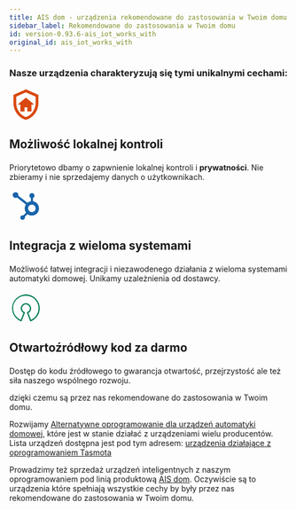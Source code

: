 ```yaml
---
title: AIS dom - urządzenia rekomendowane do zastosowania w Twoim domu
sidebar_label: Rekomendowane do zastosowania w Twoim domu
id: version-0.93.6-ais_iot_works_with
original_id: ais_iot_works_with
---
```


### Nasze urządzenia charakteryzują się tymi unikalnymi cechami:

<div class="gridBlock">
<div class="blockElement alignCenter imageAlignTop threeByGridBlock">
<div class="blockImage"><svg style="width:60px;height:60px" viewBox="0 0 24 24">
    <path fill="#d9480f" d="M21,11C21,16.55 17.16,21.74 12,23C6.84,21.74 3,16.55 3,11V5L12,1L21,5V11M12,21C15.75,20 19,15.54 19,11.22V6.3L12,3.18L5,6.3V11.22C5,15.54 8.25,20 12,21M11,14H13V17H16V12H18L12,7L6,12H8V17H11V14" />
</svg>
</svg></div>
<div class="blockContent"><h2><div><span><p>Możliwość lokalnej kontroli</p></span></div></h2>
<div><span><p>Priorytetowo dbamy o zapwnienie lokalnej kontroli i <b>prywatności</b>. Nie zbieramy i nie sprzedajemy danych o użytkownikach.</p>
</span></div></div></div>
<div class="blockElement alignCenter imageAlignTop threeByGridBlock">
<div class="blockImage"><svg style="width:60px;height:60px" viewBox="0 0 24 24">
    <path fill="#1864ab" d="M17.1,8.6V6.2C17.7,5.9 18.2,5.3 18.2,4.6V4.5C18.2,3.5 17.4,2.7 16.4,2.7H16.3C15.3,2.7 14.5,3.5 14.5,4.5V4.6C14.5,5.3 14.9,5.9 15.6,6.2V8.6C14.7,8.7 13.8,9.1 13.1,9.7L6.5,4.6C6.8,3.5 6.1,2.3 5,2.1C3.9,1.9 2.8,2.4 2.5,3.5C2.2,4.6 2.9,5.8 4,6.1C4.5,6.2 5.1,6.2 5.6,5.9L12,10.9C10.8,12.7 10.8,15 12.1,16.8L10.1,18.8C9.9,18.8 9.8,18.7 9.6,18.7C8.7,18.7 7.9,19.5 7.9,20.4C7.9,21.3 8.7,22 9.6,22C10.5,22 11.3,21.2 11.3,20.3V20.3C11.3,20.1 11.3,20 11.2,19.8L13.1,17.9C15.4,19.6 18.7,19.2 20.4,16.9C22.1,14.6 21.7,11.3 19.4,9.6C18.8,9.1 18,8.7 17.1,8.6M16.3,16.4C14.8,16.4 13.6,15.2 13.6,13.7C13.6,12.2 14.8,11 16.3,11C17.8,11 19,12.2 19,13.7C19,15.2 17.8,16.4 16.3,16.4" />
</svg></div>
<div class="blockContent"><h2><div><span><p>Integracja z wieloma systemami</p></span></div></h2>
<div><span><p>Możliwość łatwej integracji i niezawodenego działania z wieloma systemami automatyki domowej. Unikamy uzależnienia od dostawcy.</p>
</span></div></div></div>

<div class="blockElement alignCenter imageAlignTop threeByGridBlock">
<div class="blockImage"><svg style="width:60px;height:60px" viewBox="0 0 24 24">
    <path fill="#087f5b" d="M15.41,22C15.35,22 15.28,22 15.22,22C15.1,21.95 15,21.85 14.96,21.73L12.74,15.93C12.65,15.69 12.77,15.42 13,15.32C13.71,15.06 14.28,14.5 14.58,13.83C15.22,12.4 14.58,10.73 13.15,10.09C11.72,9.45 10.05,10.09 9.41,11.5C9.11,12.21 9.09,13 9.36,13.69C9.66,14.43 10.25,15 11,15.28C11.24,15.37 11.37,15.64 11.28,15.89L9,21.69C8.96,21.81 8.87,21.91 8.75,21.96C8.63,22 8.5,22 8.39,21.96C3.24,19.97 0.67,14.18 2.66,9.03C4.65,3.88 10.44,1.31 15.59,3.3C18.06,4.26 20.05,6.15 21.13,8.57C22.22,11 22.29,13.75 21.33,16.22C20.32,18.88 18.23,21 15.58,22C15.5,22 15.47,22 15.41,22M12,3.59C7.03,3.46 2.9,7.39 2.77,12.36C2.68,16.08 4.88,19.47 8.32,20.9L10.21,16C8.38,15 7.69,12.72 8.68,10.89C9.67,9.06 11.96,8.38 13.79,9.36C15.62,10.35 16.31,12.64 15.32,14.47C14.97,15.12 14.44,15.65 13.79,16L15.68,20.93C17.86,19.95 19.57,18.16 20.44,15.93C22.28,11.31 20.04,6.08 15.42,4.23C14.33,3.8 13.17,3.58 12,3.59Z" />
</svg></div>
<div class="blockContent"><h2><div><span><p>Otwartoźródłowy kod za darmo</p>
</span></div></h2><div><span><p>Dostęp do kodu źródłowego to gwarancja otwartość, przejrzystość ale też siła naszego wspólnego rozwoju.</p>
</span></div></div></div>
</div>

dzięki czemu są przez nas rekomendowane do zastosowania w Twoim domu.


Rozwijamy [Alternatywne oprogramowanie dla urządzeń automatyki domowej](/AIS-docs/docs/en/ais_iot_firmware_index.html), które jest w stanie działać z urządzeniami wielu producentów. Lista urządzeń dostępna jest pod tym adresem: <a href="https://blakadder.github.io/templates/all.html" target="_blank">urządzenia działające z oprogramowaniem Tasmota</a>


Prowadzimy też sprzedaż urządzeń inteligentnych z naszym oprogramowaniem pod linią produktową [AIS dom](https://ais-dom.pl/pl/new/1/phot).
Oczywiście są to urządzenia które spełniają wszystkie cechy by były przez nas rekomendowane do zastosowania w Twoim domu.
